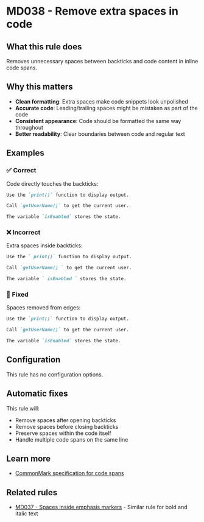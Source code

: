 # MD038 - Remove extra spaces in code

## What this rule does

Removes unnecessary spaces between backticks and code content in inline code spans.

## Why this matters

- **Clean formatting**: Extra spaces make code snippets look unpolished
- **Accurate code**: Leading/trailing spaces might be mistaken as part of the code
- **Consistent appearance**: Code should be formatted the same way throughout
- **Better readability**: Clear boundaries between code and regular text

## Examples

<!-- rumdl-disable MD038 -->

### ✅ Correct

Code directly touches the backticks:

```markdown
Use the `print()` function to display output.

Call `getUserName()` to get the current user.

The variable `isEnabled` stores the state.
```

### ❌ Incorrect

Extra spaces inside backticks:

```markdown
Use the ` print()` function to display output.

Call `getUserName() ` to get the current user.

The variable ` isEnabled ` stores the state.
```

### 🔧 Fixed

Spaces removed from edges:

```markdown
Use the `print()` function to display output.

Call `getUserName()` to get the current user.

The variable `isEnabled` stores the state.
```

<!-- rumdl-enable MD038 -->

## Configuration

This rule has no configuration options.

## Automatic fixes

This rule will:
- Remove spaces after opening backticks
- Remove spaces before closing backticks
- Preserve spaces within the code itself
- Handle multiple code spans on the same line

## Learn more

- [CommonMark specification for code spans](https://spec.commonmark.org/0.31.2/#code-spans)

## Related rules

- [MD037 - Spaces inside emphasis markers](md037.md) - Similar rule for bold and italic text
